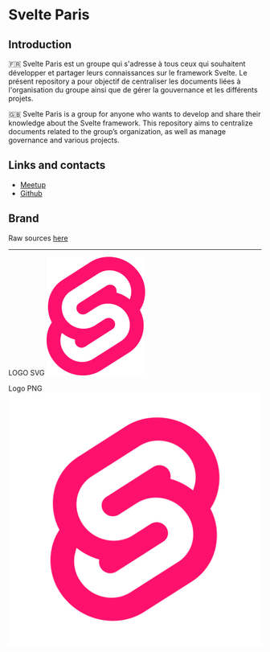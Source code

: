 # Svelte Paris

## Introduction
🇫🇷
Svelte Paris est un groupe qui s'adresse à tous ceux qui souhaitent développer et partager leurs connaissances sur le framework Svelte. Le présent repository a pour objectif de centraliser les documents liées à l'organisation du groupe ainsi que de gérer la gouvernance et les différents projets.

🇬🇧
Svelte Paris is a group for anyone who wants to develop and share their knowledge about the Svelte framework. This repository aims to centralize documents related to the group’s organization, as well as manage governance and various projects.

## Links and contacts
- [Meetup](https://www.meetup.com/svelte-paris)
- [Github](https://github.com/svelte-paris)

## Brand

Raw sources [here](img/)

<hr>

LOGO SVG
![logo](branding/svelte-paris-logo.svg)

Logo PNG
![logo](branding/svelte-paris-logo.png)
